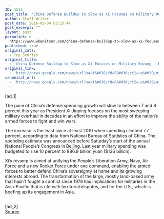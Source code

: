 ```yaml
---
ID: 1533
post_title: 'China Defense Buildup to Slow as Xi Focuses on Military Revamp &#8211; Bloomberg'
author: Staff Writer
post_date: 2016-03-04 05:15:44
post_excerpt: ""
layout: post
permalink: >
  https://www.whenitson.com/china-defense-buildup-to-slow-as-xi-focuses-on-military-revamp-bloomberg/
published: true
original_cats:
  - Top Stories
original_title:
  - 'China Defense Buildup to Slow as Xi Focuses on Military Revamp - Bloomberg'
original_link:
  - 'http://news.google.com/news/url?sa=t&#038;fd=R&#038;ct2=us&#038;usg=AFQjCNE7OMCKiqg79OvTGqHd82J5300H_w&#038;clid=c3a7d30bb8a4878e06b80cf16b898331&#038;cid=52779054811394&#038;ei=_xnZVrDdL9eThAGs4J2gDA&#038;url=http://www.bloomberg.com/news/articles/2016-03-04/china-defense-spending-to-slow-as-xi-focuses-on-military-revamp'
canonical_url:
  - 'http://news.google.com/news/url?sa=t&#038;fd=R&#038;ct2=us&#038;usg=AFQjCNE7OMCKiqg79OvTGqHd82J5300H_w&#038;clid=c3a7d30bb8a4878e06b80cf16b898331&#038;cid=52779054811394&#038;ei=_xnZVrDdL9eThAGs4J2gDA&#038;url=http://www.bloomberg.com/news/articles/2016-03-04/china-defense-spending-to-slow-as-xi-focuses-on-military-revamp'
---
```

 [ad_1]
<br><div readability="48.838235294118"> <p>The pace of China’s defense spending growth will slow to between 7 and 8 percent this year as President Xi Jinping focuses on the most sweeping military overhaul in decades in an effort to improve the ability of the nation’s armed forces to fight and win wars.</p><p>The increase is the least since at least 2010 when spending climbed 7.7 percent, according to data from National Bureau of Statistics of China. The spending estimate was announced before Saturday’s start of the annual National People’s Congress in Beijing. Last year military spending was budgeted to rise 10 percent to 886.9 billion yuan ($136 billion).</p><p>Xi’s revamp is aimed at unifying the People’s Liberation Army, Navy, Air Force and a new Rocket Force under one command, enabling the armed forces to better defend China’s sovereignty at home and its growing interests abroad. The transformation of the large, mostly land-based army that hasn’t fought a conflict since 1979 has implications for militaries in the Asia-Pacific that is rife with territorial disputes, and for the U.S., which is beefing up its engagement in Asia.</p> </div>
<br>[ad_2]
<br><a href="http://news.google.com/news/url?sa=t&#038;fd=R&#038;ct2=us&#038;usg=AFQjCNE7OMCKiqg79OvTGqHd82J5300H_w&#038;clid=c3a7d30bb8a4878e06b80cf16b898331&#038;cid=52779054811394&#038;ei=_xnZVrDdL9eThAGs4J2gDA&#038;url=http://www.bloomberg.com/news/articles/2016-03-04/china-defense-spending-to-slow-as-xi-focuses-on-military-revamp">Source </a>